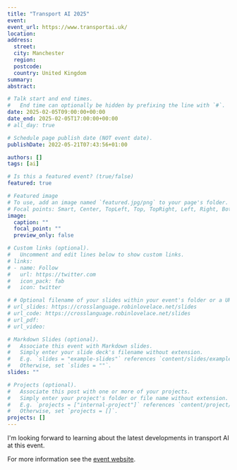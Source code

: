 ```yaml
---
title: "Transport AI 2025"
event:
event_url: https://www.transportai.uk/
location:
address:
  street: 
  city: Manchester
  region:
  postcode: 
  country: United Kingdom
summary:
abstract:

# Talk start and end times.
#   End time can optionally be hidden by prefixing the line with `#`.
date: 2025-02-05T09:00:00+00:00
date_end: 2025-02-05T17:00:00+00:00
# all_day: true

# Schedule page publish date (NOT event date).
publishDate: 2022-05-21T07:43:56+01:00

authors: []
tags: [ai]

# Is this a featured event? (true/false)
featured: true

# Featured image
# To use, add an image named `featured.jpg/png` to your page's folder. 
# Focal points: Smart, Center, TopLeft, Top, TopRight, Left, Right, BottomLeft, Bottom, BottomRight.
image:
  caption: ""
  focal_point: ""
  preview_only: false

# Custom links (optional).
#   Uncomment and edit lines below to show custom links.
# links:
# - name: Follow
#   url: https://twitter.com
#   icon_pack: fab
#   icon: twitter

# # Optional filename of your slides within your event's folder or a URL.
# url_slides: https://crosslanguage.robinlovelace.net/slides
# url_code: https://crosslanguage.robinlovelace.net/slides
# url_pdf:
# url_video:

# Markdown Slides (optional).
#   Associate this event with Markdown slides.
#   Simply enter your slide deck's filename without extension.
#   E.g. `slides = "example-slides"` references `content/slides/example-slides.md`.
#   Otherwise, set `slides = ""`.
slides: ""

# Projects (optional).
#   Associate this post with one or more of your projects.
#   Simply enter your project's folder or file name without extension.
#   E.g. `projects = ["internal-project"]` references `content/project/deep-learning/index.md`.
#   Otherwise, set `projects = []`.
projects: []
---
```


I'm looking forward to learning about the latest developments in transport AI at this event. 

For more information see the [event website](https://www.transportai.uk/). 